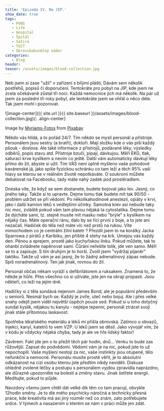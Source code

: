 ```yaml
---
title: 'Epizoda IV. Na JIP.'
show_date: true
tags:
   - PVNS
   - Life
   - Hospital
   - Špitál
   - Satira
   - TGCT
   - Obrovskobuněčný nádor
categories:
   - Blog
header:
teaser: /assets/images/blood-collection.jpg
---
```


Neb jsem si zase "užil" v zařízení s bílými plášti, Dávám sem několik postřehů, popisů či doporučení.
Tentokráte pro pobyt  na JIP, kde jsem ne zcela očekávaně zůstal tři noci.
Každá nemocnice jich má několik. Na pár už jsem za poslední tři roky pobyl,
ale tentokráte jsem se ohřál o něco déle. Tak jsem mohl i pozorovat.

![image-center]({{ site.url }}{{ site.baseurl }}/assets/images/blood-collection.jpg){: .align-center}

Image by <a href="https://pixabay.com/users/myriams-fotos-1627417/">Myriams-Fotos</a> from <a href="https://pixabay.com/">Pixabay</a>

Někdo vás hlídá, a to pořád 24/7.
Tím někdo se myslí personál a přístroje.
Personálem jsou sestry (a bratři), doktoři. Mají složku kde o vás píší každý pšouk - doslova.
Ale také informace z přístrojů, podávané léky, výsledky odběrů, popis stavu atd.
Přístroje bzučí, pípají, dávkujou. Měří EKG, tlak, saturaci krve kyslíkem a nevím co ještě.
Další vám automaticky dávkují léky přímo do žil, abyste si užil.
Tím VÁS není úplně myšleno vaše pohodové kavárenské já, jako spíše fyzickou schránku co tam leží a těch 95% vaší hlavy se kterou se v reálném životě nepotkáváte. O soukromí můžete debatovat na Facebooku, tady máte nahý zadek pod prostěradlem.

Dneska víte, že když se sem dostanete, budete bojovat jako lev. Jasný, co jiného taky.
Takže si to upravte. Dejme tomu tlak budete mít tak 90/50 - problém udržet se při vědomí.
Po několikahodinové anestezii, opiáty v krvi, jako i další kamion léků s vedlejšími účinky.
Samotná krev asi nebude taky nic moc, zvláště pokud vám tam plavou nějaká ta cytostatika.
Dejme tomu že dýcháte sami, tz. stejně musíte mít masku nebo "brýle" s kyslíkem na nějaký čas.
Máte operační ránu, dalo by se říci první z boje, a to jste ani nezačali.
Hadiček do těla než máte víc než prstů na rukou. Víte mimochodem co je centrální žilní katetr ?
Přezdil jsem to na korálky Jacka Sparrowa z pirátů z Karibiku, jen přišité 4 stehy na krk.
Umejou vás každý den. Pěnou a sprejem, prostě jako kuchyňskou linku.
Pokud můžete, tak to ohanbí zvládnete napěnovat sami.
Čůrání neřešíte tolik, jde ven samo. Měří se to a zapisuje.
S tím druhým je to horší. Zvolil jsem "vydržaj pijaněr" taktiku.
Takže už vám je asi jasný, že to žádný adrenalinový zápas nebude. Spíš noradrenalinový. Ten jak jinak, rovnou do žil.

Personál občas někam vyráží s defibrilátorem a ruksakem. Znamená to, že někde je hůře. Přes všechno co si užíváte, jste jen na okraji propasti.
Jsou někteří, co leží na jejím dně.

Hadičky si z těla sundává nejenom James Bond, ale je populární především u seniorů.
Nesmál bych se. Každý je zvíře, uteč nebo bojuj. Ale i přes velké snahy odejít jsem viděl největší úspěch pouze sed.
Pokud si u toho dotyčný sundal kyslík, nějakou tu kanylu - nejlépe tepenní, personál ztrácel svojí jinak stále přítomnou laskavost.

Spotřeba lékařského materiálu a léků mi přišla obrovská. Zatímco u obvazů, injekcí, kanyl, katetrů to vem VZP. U léků jsem se děsil.
Jako vývojář vím, že v kódu je vždycky nějaká chyba, tady je ale ve hře lidský faktor!

Závěrem.
Fakt jde jen o to přežít těch pár hodin, dnů… Venku to bude zas růžovější. Zapsat do podvědomí. Vědomí vám je na nic, pokud jste to už nepochopili.
Vaše myšlení nestojí za nic, vaše instinkty jsou otupené, tělo nefunkční a nemocné.
Personálu musíte prostě věřit, je to absolutní odkázanost na cizí osobu kterou jste předtím nikdy neviděli.
Diskuse ohledně zvolené léčby a postupu s personálem vyjdou zpravidla naprázdno, ale důrazně upozorněte na bolesti a změny stavu.
Jinak šetřete energii.
Meditujte, pokud to půjde.


Navzdory všemu jsem chtěl dát velké dík těm co tam pracují, obvykle 12hodin směny. Je to dle mého psychicky náročná a technicky přesná práce, kde kreativita má asi jiný rozměr než co znám, zato potřebujete srdce. V týmech a nasazením o kterém se nám v práci může jen zdát.
 
